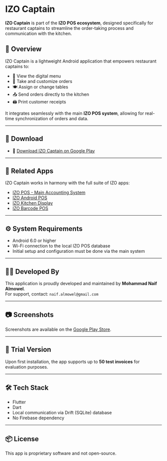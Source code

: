 # IZO Captain

**IZO Captain** is part of the **IZO POS ecosystem**, designed specifically for restaurant captains to streamline the order-taking process and communication with the kitchen.

## 📱 Overview

IZO Captain is a lightweight Android application that empowers restaurant captains to:

- 🧾 View the digital menu  
- 📝 Take and customize orders  
- 🍽 Assign or change tables  
- 📤 Send orders directly to the kitchen  
- 🖨 Print customer receipts  

It integrates seamlessly with the main **IZO POS system**, allowing for real-time synchronization of orders and data.

---

## 🔗 Download

- 📲 [Download IZO Captain on Google Play](https://play.google.com/store/apps/details?id=izocloud.com.izo_captain&pcampaignid=web_share)

---

## 🔗 Related Apps

IZO Captain works in harmony with the full suite of IZO apps:

- [IZO POS - Main Accounting System](https://apps.microsoft.com/detail/9nt9m9pp6f9p?hl=en-US&gl=US)  
- [IZO Android POS](https://play.google.com/store/apps/details?id=com.AGT.izo)  
- [IZO Kitchen Display](https://play.google.com/store/apps/details?id=izo.ae.kitchen)  
- [IZO Barcode POS](https://play.google.com/store/apps/details?id=izocloud.com.barcode_pos.barcode_pos)  

---

## ⚙️ System Requirements

- Android 6.0 or higher  
- Wi-Fi connection to the local IZO POS database  
- Initial setup and configuration must be done via the main system  

---

## 👨‍💼 Developed By

This application is proudly developed and maintained by **Mohammad Naif Almowel**.  
For support, contact: `naif.almowel@gmail.com`

---

## 📷 Screenshots

Screenshots are available on the [Google Play Store](https://play.google.com/store/apps/details?id=izocloud.com.izo_captain&pcampaignid=web_share).

---

## 🧪 Trial Version

Upon first installation, the app supports up to **50 test invoices** for evaluation purposes.

---

## 🛠 Tech Stack

- Flutter  
- Dart  
- Local communication via Drift (SQLite) database  
- No Firebase dependency  

---

## 📦 License

This app is proprietary software and not open-source.
